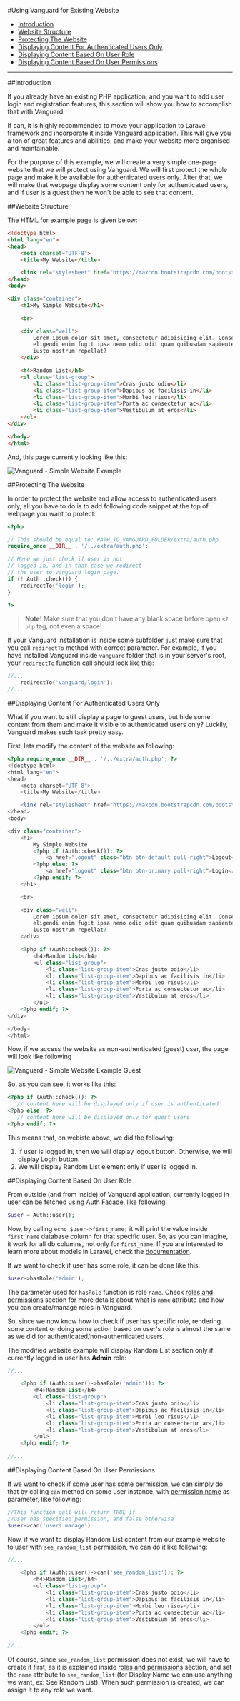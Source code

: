 #Using Vanguard for Existing Website

* [Introduction](#intro)
* [Website Structure](#structure)
* [Protecting The Website](#protecting-website)
* [Displaying Content For Authenticated Users Only](#auth-only)
* [Displaying Content Based On User Role](#role-specific)
* [Displaying Content Based On User Permissions](#permission-specific)

---

##Introduction

If you already have an existing PHP application, and you want to add user login and registration features, this section will show you how to accomplish that with Vanguard.

If can, it is highly recommended to move your application to Laravel framework and incorporate it inside Vanguard application. This will give you a ton of great features and abilities, and make your website more organised and maintainable.

For the purpose of this example, we will create a very simple one-page website that we will protect using Vanguard. We will first protect the whole page and make it be available for authenticated users only. After that, we will make that webpage display some content only for authenticated users, and if user is a guest then he won't be able to see that content.

##Website Structure

The HTML for example page is given below:

```html
<!doctype html>
<html lang="en">
<head>
    <meta charset="UTF-8">
    <title>My Website</title>

    <link rel="stylesheet" href="https://maxcdn.bootstrapcdn.com/bootstrap/3.3.6/css/bootstrap.min.css">
</head>
<body>

<div class="container">
    <h1>My Simple Website</h1>

    <br>

    <div class="well">
        Lorem ipsum dolor sit amet, consectetur adipisicing elit. Consectetur debitis distinctio dolore
        eligendi enim fugit ipsa nemo odio odit quam quibusdam sapiente, voluptatum? Asperiores quis, rerum? Aperiam
        iusto nostrum repellat?
    </div>

    <h4>Random List</h4>
    <ul class="list-group">
        <li class="list-group-item">Cras justo odio</li>
        <li class="list-group-item">Dapibus ac facilisis in</li>
        <li class="list-group-item">Morbi leo risus</li>
        <li class="list-group-item">Porta ac consectetur ac</li>
        <li class="list-group-item">Vestibulum at eros</li>
    </ul>
</div>

</body>
</html>
```

And, this page currently looking like this:

![Vanguard - Simple Website Example](assets/img/examples/simple-website.png)

##Protecting The Website

In order to protect the website and allow access to authenticated users only, all you have to do is to add following code snippet at the top of webpage you want to protect:

```php
<?php

// This should be equal to: PATH_TO_VANGUARD_FOLDER/extra/auth.php
require_once __DIR__ . '/../extra/auth.php';

// Here we just check if user is not 
// logged in, and in that case we redirect
// the user to vanguard login page.
if (! Auth::check()) {
    redirectTo('login');
}

?>
```

> **Note!** Make sure that you don't have any blank space before open `<?php` tag, not even a space!

If your Vanguard installation is inside some subfolder, just make sure that you call `redirectTo` method with correct parameter. For example, if you have installed Vanguard inside `vanguard` folder that is in your server's root, your `redirectTo` function call should look like this:

```php
//...
	redirectTo('vanguard/login');
//...
```

##Displaying Content For Authenticated Users Only

What if you want to still display a page to guest users, but hide some content from them and make it visible to authenticated users only? Luckily, Vanguard makes such task pretty easy.

First, lets modify the content of the website as following:

```php
<?php require_once __DIR__ . '/../extra/auth.php'; ?>
<!doctype html>
<html lang="en">
<head>
    <meta charset="UTF-8">
    <title>My Website</title>

    <link rel="stylesheet" href="https://maxcdn.bootstrapcdn.com/bootstrap/3.3.6/css/bootstrap.min.css">
</head>
<body>

<div class="container">
    <h1>
        My Simple Website
        <?php if (Auth::check()): ?>
            <a href="logout" class="btn btn-default pull-right">Logout</a>
        <?php else: ?>
            <a href="logout" class="btn btn-primary pull-right">Login</a>
        <?php endif; ?>
    </h1>

    <br>

    <div class="well">
        Lorem ipsum dolor sit amet, consectetur adipisicing elit. Consectetur debitis distinctio dolore
        eligendi enim fugit ipsa nemo odio odit quam quibusdam sapiente, voluptatum? Asperiores quis, rerum? Aperiam
        iusto nostrum repellat?
    </div>

    <?php if (Auth::check()): ?>
        <h4>Random List</h4>
        <ul class="list-group">
            <li class="list-group-item">Cras justo odio</li>
            <li class="list-group-item">Dapibus ac facilisis in</li>
            <li class="list-group-item">Morbi leo risus</li>
            <li class="list-group-item">Porta ac consectetur ac</li>
            <li class="list-group-item">Vestibulum at eros</li>
        </ul>
    <?php endif; ?>
</div>

</body>
</html>
```

Now, if we access the website as non-authenticated (guest) user, the page will look like following

![Vanguard - Simple Website Example Guest](assets/img/examples/simple-website-guest.png)

So, as you can see, it works like this:

```php
<?php if (Auth::check()): ?>
   // content here will be displayed only if user is authenticated
<?php else: ?>
   // content here will be displayed only for guest users
<?php endif; ?>
```

This means that, on webiste above, we did the following:

1. If user is logged in, then we will display logout button. Otherwise, we will display Login button.
2. We will display Random List element only if user is logged in.

##Displaying Content Based On User Role

From outside (and from inside) of Vanguard application, currently logged in user can be fetched using Auth [Facade](https://laravel.com/docs/master/facades), like following:

```php
$user = Auth::user();
```

Now, by calling `echo $user->first_name;`  it will print the value inside `first_name` database column for that specific user. So, as you can imagine, it work for all db columns, not only for `first_name`. If you are interested to learn more about models in Laravel, check the [documentation](https://laravel.com/docs/master/eloquent).

If we want to check if user has some role, it can be done like this:

```php
$user->hasRole('admin');
```

The parameter used for `hasRole` function is role `name`.  Check [roles and permissions](roles-and-permissions) section for more details about what is `name` attribute and how you can create/manage roles in Vanguard.

So, since we now know how to check if user has specific role, rendering some content or doing some action based on user's role is almost the same as we did for authenticated/non-authenticated users.

The modified website example will display Random List section only if currently logged in user has **Admin** role:

```php
//...

    <?php if (Auth::user()->hasRole('admin')): ?>
        <h4>Random List</h4>
        <ul class="list-group">
            <li class="list-group-item">Cras justo odio</li>
            <li class="list-group-item">Dapibus ac facilisis in</li>
            <li class="list-group-item">Morbi leo risus</li>
            <li class="list-group-item">Porta ac consectetur ac</li>
            <li class="list-group-item">Vestibulum at eros</li>
        </ul>
    <?php endif; ?>
    
//...
```

##Displaying Content Based On User Permissions

If we want to check if some user has some permission, we can simply do that by calling `can` method on some user instance, with [permission name](roles-and-permissions) as parameter, like following:

```php
//This function call will return TRUE if 
//user has specified permission, and false otherwise
$user->can('users.manage')
```

Now, if we want to display Random List content from our example website to user with `see_random_list` permission, we can do it like following:

```php
//...

    <?php if (Auth::user()->can('see_random_list')): ?>
        <h4>Random List</h4>
        <ul class="list-group">
            <li class="list-group-item">Cras justo odio</li>
            <li class="list-group-item">Dapibus ac facilisis in</li>
            <li class="list-group-item">Morbi leo risus</li>
            <li class="list-group-item">Porta ac consectetur ac</li>
            <li class="list-group-item">Vestibulum at eros</li>
        </ul>
    <?php endif; ?>
    
//...
```

Of course, since `see_random_list` permission does not exist, we will have to create it first, as it is explained inside [roles and permissions](roles-and-permissions) section,  and set the `name` attribute to `see_random_list` (for Display Name we can use anything we want, ex: See Random List). When such permission is created, we can assign it to any role we want.